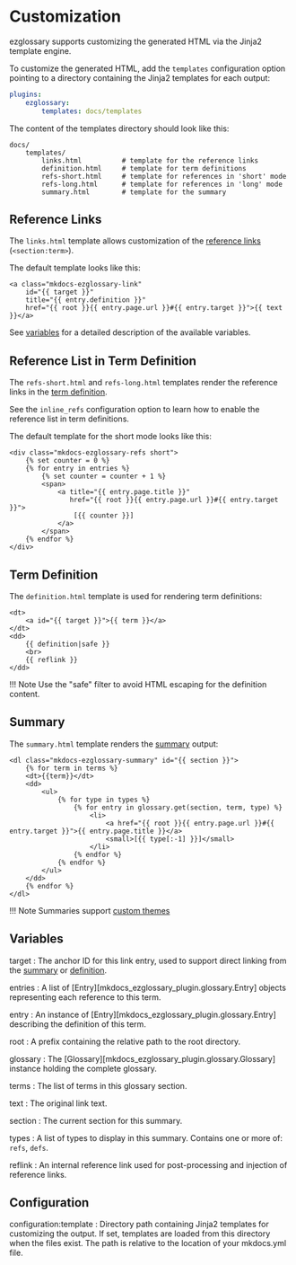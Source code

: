 # Customization

ezglossary supports customizing the generated HTML via the Jinja2
template engine.

To customize the generated HTML, add the `templates` configuration option
pointing to a directory containing the Jinja2 templates for each output:

```yaml
plugins:
    ezglossary:
        templates: docs/templates
```

The content of the templates directory should look like this:

```text
docs/
    templates/
        links.html          # template for the reference links
        definition.html     # template for term definitions
        refs-short.html     # template for references in 'short' mode
        refs-long.html      # template for references in 'long' mode
        summary.html        # template for the summary
```

## Reference Links

The `links.html` template allows customization of the
[reference links](linking.md) (`<section:term>`).

The default template looks like this:

```jinja
<a class="mkdocs-ezglossary-link"
    id="{{ target }}"
    title="{{ entry.definition }}"
    href="{{ root }}{{ entry.page.url }}#{{ entry.target }}">{{ text }}</a>
```

See [variables](#variables) for a detailed description of the available variables.

## Reference List in Term Definition

The `refs-short.html` and `refs-long.html` templates render the
reference links in the [term definition](definition.md).

See the `inline_refs` configuration option to learn how to
enable the reference list in term definitions.

The default template for the short mode looks like this:

```jinja
<div class="mkdocs-ezglossary-refs short">
    {% set counter = 0 %}
    {% for entry in entries %}
        {% set counter = counter + 1 %}
        <span>
            <a title="{{ entry.page.title }}"
               href="{{ root }}{{ entry.page.url }}#{{ entry.target }}">
                [{{ counter }}]
            </a>
        </span>    
    {% endfor %}
</div>
```

## Term Definition

The `definition.html` template is used for rendering term definitions:

```jinja
<dt>
    <a id="{{ target }}">{{ term }}</a>
</dt>
<dd>
    {{ definition|safe }}
    <br>
    {{ reflink }}
</dd>
```

!!! Note
    Use the "safe" filter to avoid HTML escaping for the
    definition content.

## Summary

The `summary.html` template renders the [summary](summary.md) output:

```jinja
<dl class="mkdocs-ezglossary-summary" id="{{ section }}">
    {% for term in terms %}
    <dt>{{term}}</dt>
    <dd>
        <ul>
            {% for type in types %}
                {% for entry in glossary.get(section, term, type) %}
                    <li>
                        <a href="{{ root }}{{ entry.page.url }}#{{ entry.target }}">{{ entry.page.title }}</a>
                        <small>[{{ type[:-1] }}]</small>
                    </li>
                {% endfor %}
            {% endfor %}
        </ul>
    </dd>
    {% endfor %}
</dl>
```

!!! Note
    Summaries support [custom themes](summary.md#themes)

## Variables

target
:   The anchor ID for this link entry, used to support direct linking from the
    [summary](summary.md) or [definition](definition.md).

entries
:   A list of [Entry][mkdocs_ezglossary_plugin.glossary.Entry] objects
    representing each reference to this term.

entry
:   An instance of [Entry][mkdocs_ezglossary_plugin.glossary.Entry]
    describing the definition of this term.

root
:   A prefix containing the relative path to the root directory.

glossary
:   The [Glossary][mkdocs_ezglossary_plugin.glossary.Glossary]
    instance holding the complete glossary.

terms
:   The list of terms in this glossary section.

text
:   The original link text.

section
:   The current section for this summary.

types
:   A list of types to display in this summary.
    Contains one or more of: `refs`, `defs`.

reflink
:   An internal reference link used for post-processing
    and injection of reference links.

## Configuration

configuration:template
:   Directory path containing Jinja2 templates for customizing the output.
    If set, templates are loaded from this directory when the files exist.
    The path is relative to the location of your mkdocs.yml file.

